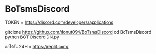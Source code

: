# BoTsmsDiscord

TOKEN = https://discord.com/developers/applications

gitclone https://github.com/donut094/BoTsmsDiscord
cd BoTsmsDiscord
python BOT Discord DN.py

ออโต้รัน 24H = https://replit.com/
